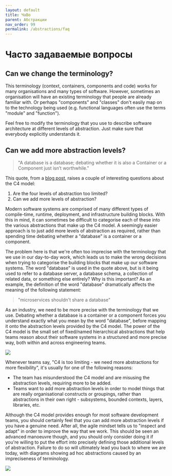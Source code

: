 ```yaml
---
layout: default
title: ЧаВо
parent: Абстракции
nav_order: 99
permalink: /abstractions/faq
---
```


# Часто задаваемые вопросы

## Can we change the terminology?

This terminology (context, containers, components and code) works for many organisations and many types of software. 
However, sometimes an organisation will have an existing terminology that people are already familiar with. Or perhaps 
"components" and "classes" don't easily map on to the technology being used (e.g. functional languages often use the 
terms "module" and "function").

Feel free to modify the terminology that you use to describe software architecture at different levels of abstraction. 
Just make sure that everybody explicitly understands it.

## Can we add more abstraction levels?

> "A database is a database; debating whether it is also a Container or a Component just isn’t worthwhile."

This quote, from a [blog post](https://www.ilograph.com/blog/posts/concrete-diagramming-models/), raises a couple of interesting questions about the C4 model:

1. Are the four levels of abstraction too limited?
2. Can we add more levels of abstraction?

Modern software systems are comprised of many different types of compile-time, runtime, deployment, and infrastructure 
building blocks. With this in mind, it can sometimes be difficult to categorise each of these into the various 
abstractions that make up the C4 model. A seemingly easier approach is to just add more levels of abstraction as 
required, rather than spending time debating whether a "database" is a container or a component.

The problem here is that we're often too imprecise with the terminology that we use in our day-to-day work,
which leads us to make the wrong decisions when trying to categorise the building blocks that make up our software 
systems. The word "database" is used in the quote above, but is it being used to refer to a 
database server, a database schema, a collection of related data, or something else entirely?
Why is this important? As an example, the definition of the word "database" dramatically affects the 
meaning of the following statement:

> "microservices shouldn't share a database"

As an industry, we need to be more precise with the terminology that we use. Debating whether a database is a 
container or a component forces you understand exactly what you mean by the word "database", before mapping it 
onto the abstraction levels provided by the C4 model. The power of the C4 model is the small set of fixed/named 
hierarchical abstractions that help teams reason about their software systems in a structured and more precise way,
both within and across engineering teams.

![](/images/flexible-abstractions-1.png)

Whenever teams say, "C4 is too limiting - we need more abstractions for more flexibility", it's usually for one
of the following reasons:

- The team has misunderstood the C4 model and are misusing the abstraction levels, requiring more to be added.
- Teams want to add more abstraction levels in order to model things that are really organisational constructs or groupings, rather than abstractions in their own right - subsystems, bounded contexts, layers, libraries, etc.

Although the C4 model provides enough for most software development teams, you should certainly feel that you can add
more abstraction levels if you have a genuine need. After all, the agile mindset tells us to "inspect and adapt" in 
order to improve the way that we work. This should be seen an advanced manoeuvre though, and you should only consider 
doing it if you're willing to put the effort into precisely defining those additional levels of abstraction.
Failure to do so will ultimately lead you back to where we are today, with diagrams showing ad hoc abstractions 
caused by an impreciseness of terminology.

![](/images/flexible-abstractions-2.png)